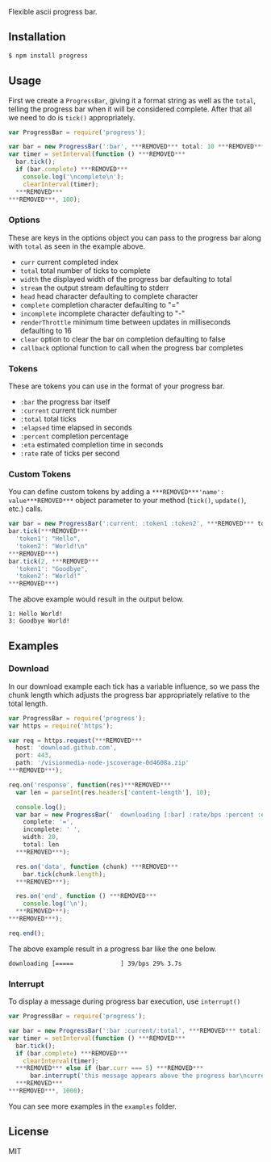 Flexible ascii progress bar.

## Installation

```bash
$ npm install progress
```

## Usage

First we create a `ProgressBar`, giving it a format string
as well as the `total`, telling the progress bar when it will
be considered complete. After that all we need to do is `tick()` appropriately.

```javascript
var ProgressBar = require('progress');

var bar = new ProgressBar(':bar', ***REMOVED*** total: 10 ***REMOVED***);
var timer = setInterval(function () ***REMOVED***
  bar.tick();
  if (bar.complete) ***REMOVED***
    console.log('\ncomplete\n');
    clearInterval(timer);
  ***REMOVED***
***REMOVED***, 100);
```

### Options

These are keys in the options object you can pass to the progress bar along with
`total` as seen in the example above.

- `curr` current completed index
- `total` total number of ticks to complete
- `width` the displayed width of the progress bar defaulting to total
- `stream` the output stream defaulting to stderr
- `head` head character defaulting to complete character
- `complete` completion character defaulting to "="
- `incomplete` incomplete character defaulting to "-"
- `renderThrottle` minimum time between updates in milliseconds defaulting to 16
- `clear` option to clear the bar on completion defaulting to false
- `callback` optional function to call when the progress bar completes

### Tokens

These are tokens you can use in the format of your progress bar.

- `:bar` the progress bar itself
- `:current` current tick number
- `:total` total ticks
- `:elapsed` time elapsed in seconds
- `:percent` completion percentage
- `:eta` estimated completion time in seconds
- `:rate` rate of ticks per second

### Custom Tokens

You can define custom tokens by adding a `***REMOVED***'name': value***REMOVED***` object parameter to your method (`tick()`, `update()`, etc.) calls.

```javascript
var bar = new ProgressBar(':current: :token1 :token2', ***REMOVED*** total: 3 ***REMOVED***)
bar.tick(***REMOVED***
  'token1': "Hello",
  'token2': "World!\n"
***REMOVED***)
bar.tick(2, ***REMOVED***
  'token1': "Goodbye",
  'token2': "World!"
***REMOVED***)
```
The above example would result in the output below.

```
1: Hello World!
3: Goodbye World!
```

## Examples

### Download

In our download example each tick has a variable influence, so we pass the chunk
length which adjusts the progress bar appropriately relative to the total
length.

```javascript
var ProgressBar = require('progress');
var https = require('https');

var req = https.request(***REMOVED***
  host: 'download.github.com',
  port: 443,
  path: '/visionmedia-node-jscoverage-0d4608a.zip'
***REMOVED***);

req.on('response', function(res)***REMOVED***
  var len = parseInt(res.headers['content-length'], 10);

  console.log();
  var bar = new ProgressBar('  downloading [:bar] :rate/bps :percent :etas', ***REMOVED***
    complete: '=',
    incomplete: ' ',
    width: 20,
    total: len
  ***REMOVED***);

  res.on('data', function (chunk) ***REMOVED***
    bar.tick(chunk.length);
  ***REMOVED***);

  res.on('end', function () ***REMOVED***
    console.log('\n');
  ***REMOVED***);
***REMOVED***);

req.end();
```

The above example result in a progress bar like the one below.

```
downloading [=====             ] 39/bps 29% 3.7s
```

### Interrupt

To display a message during progress bar execution, use `interrupt()`
```javascript
var ProgressBar = require('progress');

var bar = new ProgressBar(':bar :current/:total', ***REMOVED*** total: 10 ***REMOVED***);
var timer = setInterval(function () ***REMOVED***
  bar.tick();
  if (bar.complete) ***REMOVED***
    clearInterval(timer);
  ***REMOVED*** else if (bar.curr === 5) ***REMOVED***
      bar.interrupt('this message appears above the progress bar\ncurrent progress is ' + bar.curr + '/' + bar.total);
  ***REMOVED***
***REMOVED***, 1000);
```

You can see more examples in the `examples` folder.

## License

MIT
